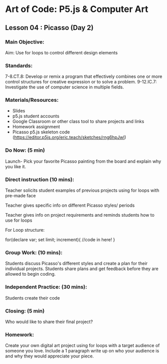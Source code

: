 # Art of Code: P5.js & Computer Art
## Lesson 04 : Picasso (Day 2)

### Main Objective:

Aim: Use for loops to control different design elements

### Standards:

7-8.CT.8: Develop or remix a program that effectively combines one or more control structures for creative expression or to solve a problem.
9-12.IC.7: Investigate the use of computer science in multiple fields.


### Materials/Resources:

- Slides
- p5.js student accounts
- Google Classroom or other class tool to share projects and links
- Homework assignment
- Picasso p5.js skeleton code (https://editor.p5js.org/eric.teach/sketches/rng6hpJwI)


### Do Now: (5 min)

Launch- Pick your favorite Picasso painting from the board and explain why you like it.


### Direct instruction (10 mins):

Teacher solicits student examples of previous projects using for loops with pre-made face

Teacher gives specific info on different Picasso styles/ periods

Teacher gives info on project requirements and reminds students how to use for loops


For Loop structure:

for(declare var; set limit; increment){
//code in here!
}


### Group Work: (10 mins):

Students discuss Picasso's different styles and create a plan for their individual projects.  Students share plans and get feedback before they are allowed to begin coding.

### Independent Practice: (30 mins):

Students create their code

### Closing: (5 min)

Who would like to share their final project?


### Homework: 

Create your own digital art project using for loops with a target audience of someone you love.  Include a 1 paragraph write up on who your audience is and why they would appreciate your piece.
